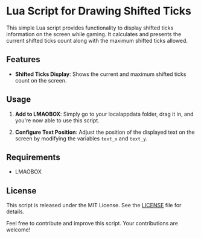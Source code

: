 # Lua Script for Drawing Shifted Ticks

This simple Lua script provides functionality to display shifted ticks information on the screen while gaming. It calculates and presents the current shifted ticks count along with the maximum shifted ticks allowed.

## Features

- **Shifted Ticks Display**: Shows the current and maximum shifted ticks count on the screen.

## Usage

1. **Add to LMAOBOX**: Simply go to your localappdata folder, drag it in, and you're now able to use this script.

2. **Configure Text Position**: Adjust the position of the displayed text on the screen by modifying the variables `text_x` and `text_y`.

## Requirements

- LMAOBOX

## License

This script is released under the MIT License. See the [LICENSE](LICENSE) file for details.

Feel free to contribute and improve this script. Your contributions are welcome!
